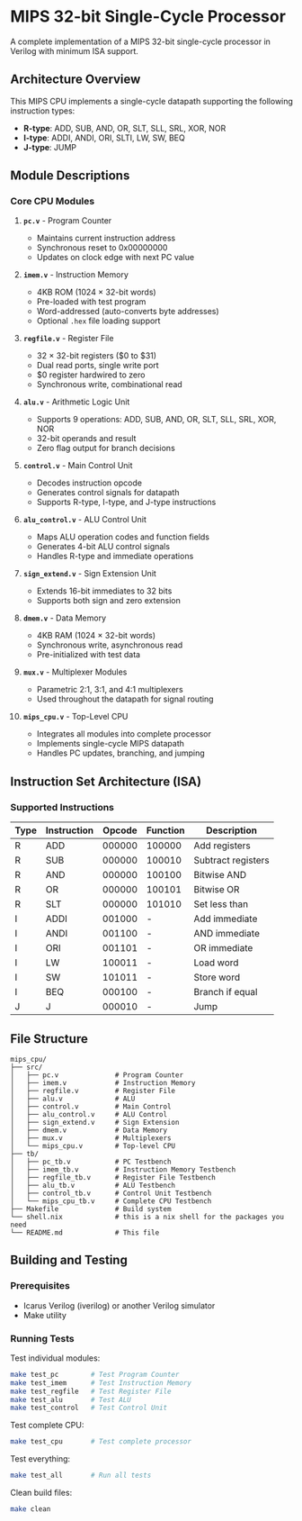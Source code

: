 # MIPS 32-bit Single-Cycle Processor

A complete implementation of a MIPS 32-bit single-cycle processor in Verilog with minimum ISA support.

## Architecture Overview

This MIPS CPU implements a single-cycle datapath supporting the following instruction types:
- **R-type**: ADD, SUB, AND, OR, SLT, SLL, SRL, XOR, NOR
- **I-type**: ADDI, ANDI, ORI, SLTI, LW, SW, BEQ
- **J-type**: JUMP

## Module Descriptions

### Core CPU Modules

1. **`pc.v`** - Program Counter
   - Maintains current instruction address
   - Synchronous reset to 0x00000000
   - Updates on clock edge with next PC value

2. **`imem.v`** - Instruction Memory
   - 4KB ROM (1024 × 32-bit words)
   - Pre-loaded with test program
   - Word-addressed (auto-converts byte addresses)
   - Optional `.hex` file loading support

3. **`regfile.v`** - Register File
   - 32 × 32-bit registers ($0 to $31)
   - Dual read ports, single write port
   - $0 register hardwired to zero
   - Synchronous write, combinational read

4. **`alu.v`** - Arithmetic Logic Unit
   - Supports 9 operations: ADD, SUB, AND, OR, SLT, SLL, SRL, XOR, NOR
   - 32-bit operands and result
   - Zero flag output for branch decisions

5. **`control.v`** - Main Control Unit
   - Decodes instruction opcode
   - Generates control signals for datapath
   - Supports R-type, I-type, and J-type instructions

6. **`alu_control.v`** - ALU Control Unit
   - Maps ALU operation codes and function fields
   - Generates 4-bit ALU control signals
   - Handles R-type and immediate operations

7. **`sign_extend.v`** - Sign Extension Unit
   - Extends 16-bit immediates to 32 bits
   - Supports both sign and zero extension

8. **`dmem.v`** - Data Memory
   - 4KB RAM (1024 × 32-bit words)
   - Synchronous write, asynchronous read
   - Pre-initialized with test data

9. **`mux.v`** - Multiplexer Modules
   - Parametric 2:1, 3:1, and 4:1 multiplexers
   - Used throughout the datapath for signal routing

10. **`mips_cpu.v`** - Top-Level CPU
    - Integrates all modules into complete processor
    - Implements single-cycle MIPS datapath
    - Handles PC updates, branching, and jumping

## Instruction Set Architecture (ISA)

### Supported Instructions

| Type | Instruction | Opcode | Function | Description |
|------|-------------|--------|----------|-------------|
| R | ADD | 000000 | 100000 | Add registers |
| R | SUB | 000000 | 100010 | Subtract registers |
| R | AND | 000000 | 100100 | Bitwise AND |
| R | OR | 000000 | 100101 | Bitwise OR |
| R | SLT | 000000 | 101010 | Set less than |
| I | ADDI | 001000 | - | Add immediate |
| I | ANDI | 001100 | - | AND immediate |
| I | ORI | 001101 | - | OR immediate |
| I | LW | 100011 | - | Load word |
| I | SW | 101011 | - | Store word |
| I | BEQ | 000100 | - | Branch if equal |
| J | J | 000010 | - | Jump |


## File Structure

```
mips_cpu/
├── src/
│   ├── pc.v              # Program Counter
│   ├── imem.v            # Instruction Memory
│   ├── regfile.v         # Register File
│   ├── alu.v             # ALU
│   ├── control.v         # Main Control
│   ├── alu_control.v     # ALU Control
│   ├── sign_extend.v     # Sign Extension
│   ├── dmem.v            # Data Memory
│   ├── mux.v             # Multiplexers
│   └── mips_cpu.v        # Top-level CPU
├── tb/
│   ├── pc_tb.v           # PC Testbench
│   ├── imem_tb.v         # Instruction Memory Testbench
│   ├── regfile_tb.v      # Register File Testbench
│   ├── alu_tb.v          # ALU Testbench
│   ├── control_tb.v      # Control Unit Testbench
│   └── mips_cpu_tb.v     # Complete CPU Testbench
├── Makefile              # Build system
└── shell.nix             # this is a nix shell for the packages you need
└── README.md             # This file
```

## Building and Testing

### Prerequisites
- Icarus Verilog (iverilog) or another Verilog simulator
- Make utility

### Running Tests

Test individual modules:
```bash
make test_pc        # Test Program Counter
make test_imem      # Test Instruction Memory
make test_regfile   # Test Register File
make test_alu       # Test ALU
make test_control   # Test Control Unit
```

Test complete CPU:
```bash
make test_cpu       # Test complete processor
```

Test everything:
```bash
make test_all       # Run all tests
```

Clean build files:
```bash
make clean
```


